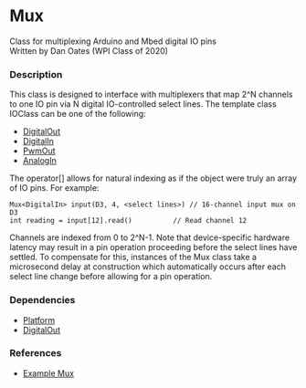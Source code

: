 # Mux
Class for multiplexing Arduino and Mbed digital IO pins  
Written by Dan Oates (WPI Class of 2020)

### Description
This class is designed to interface with multiplexers that map 2^N channels to one IO pin via N digital IO-controlled select lines. The template class IOClass can be one of the following:

- [DigitalOut](https://github.com/doates625/DigitalOut.git)
- [DigitalIn](https://github.com/doates625/DigitalIn.git)
- [PwmOut](https://github.com/doates625/PwmOut.git)
- [AnalogIn](https://github.com/doates625/AnalogIn.git)

The operator[] allows for natural indexing as if the object were truly an
array of IO pins. For example:

```
Mux<DigitalIn> input(D3, 4, <select lines>)	// 16-channel input mux on D3
int reading = input[12].read()			// Read channel 12
```

Channels are indexed from 0 to 2^N-1. Note that device-specific hardware latency may result in a pin operation proceeding before the select lines have settled. To compensate for this, instances of the Mux class take a microsecond delay at construction which automatically occurs after each select line change before allowing for a pin operation.

### Dependencies
- [Platform](https://github.com/doates625/Platform.git)
- [DigitalOut](https://github.com/doates625/DigitalOut.git)

### References
- [Example Mux](https://www.sparkfun.com/products/9056)